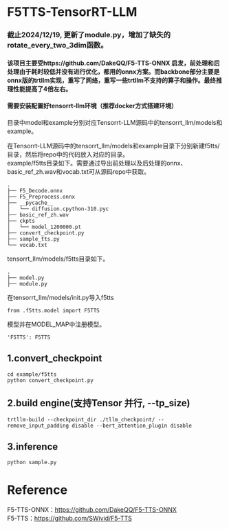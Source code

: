 # F5TTS-TensorRT-LLM
### 截止2024/12/19, 更新了module.py，增加了缺失的rotate_every_two_3dim函数。
#### 该项目主要受https://github.com/DakeQQ/F5-TTS-ONNX 启发，前处理和后处理由于耗时较低并没有进行优化，都用的onnx方案。而backbone部分主要是onnx版的trtllm实现，重写了网络，重写一些trtllm不支持的算子和操作。最终推理性能提高了4倍左右。
#### 需要安装配置好tensorrt-llm环境（推荐docker方式搭建环境）
目录中model和example分别对应Tensorrt-LLM源码中的tensorrt_llm/models和example。

在Tensorrt-LLM源码中的tensorrt_llm/models和example目录下分别新建f5tts/ 目录，然后将repo中的代码放入对应的目录。  
example/f5tts目录如下。需要通过导出前处理以及后处理的onnx、basic_ref_zh.wav和vocab.txt可从源码repo中获取。  
```
.  
├── F5_Decode.onnx  
├── F5_Preprocess.onnx  
├── __pycache__  
│   └── diffusion.cpython-310.pyc  
├── basic_ref_zh.wav  
├── ckpts  
│   └── model_1200000.pt  
├── convert_checkpoint.py  
├── sample_tts.py  
└── vocab.txt
```
tensorrt_llm/models/f5tts目录如下。
```
.  
├── model.py  
├── module.py
```
在tensorrt_llm/models/init.py导入f5tts  
```
from .f5tts.model import F5TTS
```
模型并在MODEL_MAP中注册模型。
```
'F5TTS': F5TTS  
```

## 1.convert_checkpoint
```
cd example/f5tts
python convert_checkpoint.py
```
## 2.build engine(支持Tensor 并行, --tp_size)
```
trtllm-build --checkpoint_dir ./tllm_checkpoint/ --remove_input_padding disable --bert_attention_plugin disable
```
## 3.inference
```
python sample.py
```

# Reference
F5-TTS-ONNX：https://github.com/DakeQQ/F5-TTS-ONNX  
F5-TTS：https://github.com/SWivid/F5-TTS 
